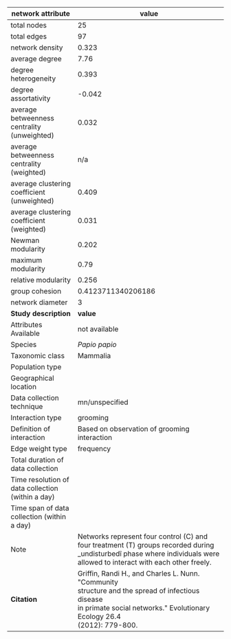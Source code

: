 network attribute|value
---|---
total nodes|25
total edges|97
network density|0.323
average degree|7.76
degree heterogeneity|0.393
degree assortativity|-0.042
average betweenness centrality (unweighted)|0.032
average betweenness centrality (weighted)|n/a
average clustering coefficient (unweighted)|0.409
average clustering coefficient (weighted)|0.031
Newman modularity|0.202
maximum modularity|0.79
relative modularity|0.256
group cohesion|0.4123711340206186
network diameter|3
**Study description**|**value**
Attributes Available|not available
Species|*Papio papio*
Taxonomic class|Mammalia
Population type|
Geographical location|
Data collection technique|mn/unspecified
Interaction type|grooming
Definition of interaction|Based on observation of grooming interaction
Edge weight type|frequency
Total duration of data collection|
Time resolution of data collection (within a day)|
Time span of data collection (within a day)|
Note|Networks represent four control (C)  and four treatment (T) groups recorded during _undisturbedî phase where individuals were allowed to interact with each other freely.
**Citation** | Griffin, Randi H., and Charles L. Nunn. "Community <br> structure and the spread of infectious disease <br> in primate social networks." Evolutionary Ecology 26.4 <br> (2012): 779-800.